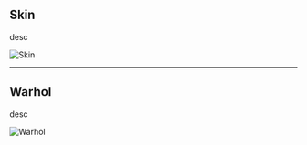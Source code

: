 ## Skin

desc

![Skin](https://mayacbarnes.github.io/assets/images/mom.jpg)

---

## Warhol

desc

![Warhol](https://mayacbarnes.github.io/assets/images/will.jpg)
